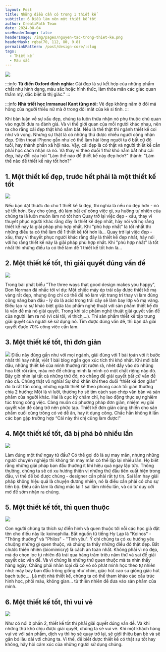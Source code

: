 ```yaml
---
layout: Post
title: Những điều cần có trong 1 thiết kế
subtitle: 6 Điều làm nên một thiết kế tốt
author: CreatiPath Team
date: 2024-08-04
useHeaderImage: false
headerImage: /img/pages/nguyen-tac-trong-thiet-ke.png
headerMask: rgba(70, 112, 80, 0.8)
permalinkPattern: /post/design-core/:slug
tags:
  - Thiết kế
  - Màu sắc
---
```



![](../../.vuepress/public/img/in-post/section3/1.png)

:::info <b>Từ điển Oxford định nghĩa:</b>
Cái đẹp là sự kết hợp của những phẩm chất như hình dạng, màu sắc hoặc hình thức, làm thỏa mãn các giác quan thẩm mỹ, đặc biệt là thị giác."
:::

:::info <b>Nhà triết học Immanuel Kant từng nói:</b>
Vẻ đẹp không nằm ở đôi má hồng của người thiếu nữ mà ở trong đôi mắt của kẻ si tình.
:::

Khi bàn luận về sự xấu đẹp, chúng ta luôn thừa nhận nó phụ thuộc chủ quan vào người đưa ra đánh giá. Và vì thế giới quan của mỗi người khác nhau, nên ta cho rằng cái đẹp thật khó nắm bắt. Nếu là thế thật thì ngành thiết kế coi như vô vọng.
Nhưng sự thật là có những thứ được nhiều người công nhận đẹp. Điện thoại iPhone gần như có thể làm hài lòng người ta ở bất cứ độ tuổi, hay thành phần xã hội nào.
Vậy, cái đẹp là có thật và người thiết kế cần phải học cách nhận ra nó. Và thay vì theo đuổi 1 thứ khó nắm bắt như cái đẹp, hãy đổi câu hỏi "Làm thế nào để thiết kế này đẹp hơn?" thành:
"Làm thế nào để thiết kế này tốt hơn?"

## 1. Một thiết kế đẹp, trước hết phải là một thiết kế tốt
 
 
![](../../.vuepress/public/img/in-post/section3/2.png)

Nếu bạn đặt thước đo cho 1 thiết kế là đẹp, thì nghĩa là nếu nó đẹp hơn - nó sẽ tốt hơn.
Suy cho cùng, dù làm bất cứ công việc gì, xu hướng tự nhiên của chúng ta là luôn muốn làm nó tốt hơn
Quay trở lại việc đẹp - xấu, thay vì thuyết phục người khác rằng đây là thiết kế đẹp nhất, hãy nói với họ rằng thiết kế này là giải pháp phù hợp nhất.
Khi "phù hợp nhất" là tốt nhất thì những điều ta có thể làm để 1 thiết kế tốt hơn là...
Quay trở lại việc đẹp - xấu, thay vì thuyết phục người khác rằng đây là thiết kế đẹp nhất, hãy nói với họ rằng thiết kế này là giải pháp phù hợp nhất.
Khi "phù hợp nhất" là tốt nhất thì những điều ta có thể làm để 1 thiết kế tốt hơn là...

## 2. Một thiết kế tốt, thì giải quyết đúng vấn đề
 
 
![](../../.vuepress/public/img/in-post/section3/3.png)

Trong bài phát biểu "The three ways that good design makes you happy", Don Norman đã nhắc tới ví dụ:
Một chiếc máy ép trái cây được thiết kế mạ vàng rất đẹp, nhưng ông chỉ có thể để nó làm vật trang trí thay vì làm đúng công năng ban đầu - lý do là acid trong trái cây sẽ làm bay lớp vỏ mạ vàng.
Điều tạo ra sự khác biệt giữa tác phẩm nghệ thuật với sản phẩm thiết kế đó là vấn đề mà nó giải quyết.
Trong khi tác phẩm nghệ thuật giải quyết vấn đề của người làm ra nó (vì cái tôi, vì thích,...).
Thì sản phẩm thiết kế tập trung giải quyết của người sẽ sử dụng nó.
Tìm được đúng vấn đề, thì bạn đã giải quyết được 70% công việc cần làm.

## 3. Một thiết kế tốt, thì đơn giản 
 
![](../../.vuepress/public/img/in-post/section3/4.png)
Điều này đúng gần như với mọi ngành, giải đúng với 1 bài toán với ít bước nhất thì hay nhất, viết 1 bài blog ngắn gọn xúc tích thì khó nhất.
Khi mới bắt đầu, những thiết kế của mình thường rất rườm rà, nhét đầy vào đó những họa tiết rối rắm, màu mè để chứng minh là mình có một chất riêng nào đó. Bây giờ nhìn lại tất cả những thứ đó, nó chẳng để giải quyết bất cứ vấn đề nào cả.
Chúng thật vô nghĩa!
Sự khó khăn khi theo đuổi “thiết kế đơn giản” đó là rất tốn công, những người thiết kế theo phong cách tối giản thường chia 2 hướng:
Một là vì lười, thường họ sẽ tìm cách sao chép văn bản và sản phẩm của người khác.
Hai là cực kỳ chăm chỉ, họ lao động thực sự nghiêm túc trong công việc. Càng muốn có phương pháp đơn giản, nhiệm vụ giải quyết vấn đề càng trở nên phức tạp.
Thiết kế đơn giản cũng khiến cho sản phẩm cuối cùng trông có vẻ dễ ăn, hay ít dụng công. Chắc hẳn không ít lần các bạn gặp trường hợp “Cái này thì chị cũng làm được!"

## 4. Một thiết kế tốt, đã bị phá bỏ nhiều lần
 
![](../../.vuepress/public/img/in-post/section3/5.png)

Làm đúng một thứ ngay từ đầu? Có thể gọi đó là sự may mắn, nhưng những người chuyên nghiệp thì không tin may mắn có thể lặp lại nhiều lần. Họ biết rằng những giải pháp ban đầu thường ít khi hiệu quả ngay lập tức.
Thông thường, chúng ta sẽ có xu hướng thiên vị những thứ đầu tiên xuất hiện trong đầu, vì thế để bỏ được chúng - designer cần phải rất tự tin.
Sai lầm hay giải pháp không hiệu quả là chuyện đương nhiên, nó là điều cần phải có cho sự tiến bộ. Điều cần làm là đừng mắc lại 1 sai lầm nhiều lần, và có tư duy cởi mở để sớm nhận ra chúng.

## 5. Một thiết kế tốt, thì quen thuộc

 
![](../../.vuepress/public/img/in-post/section3/6.png)

Con người chúng ta thích sự điển hình và quen thuộc tới nỗi các học giả đặt tên cho điều này là: koinophilia. Bắt nguồn từ tiếng Hy Lạp là "Koinos" - "Thông thường” và "Philos" - "Tình yêu".
Ý chỉ chúng ta có xu hướng yêu chuộng những gì quen thuộc, và chúng ta thấy những điều đó thật đẹp.
Bắt chước thiên nhiên (biomimicry) là cách an toàn nhất. Không phải vì nó đẹp, mà do chọn lọc tự nhiên đã trải qua hàng trăm triệu năm thử và sai để giải quyết các vấn đề. Và vì chúng là những thứ quen thuộc mà ta nhìn thấy hàng ngày.
Chẳng phải nhân loại đã có vô số phát minh học theo tự nhiên như: máy bay ban đầu trông giống như chim, giác hút cao su giống giác hút bạch tuộc,... Là một nhà thiết kế, chúng ta có thể tham khảo các cấu trúc hình học, phối màu, không gian... từ thiên nhiên để đưa vào sản phẩm của mình.

## 6. Một thiết kế tốt, thì vui vẻ
 
![](../../.vuepress/public/img/in-post/section3/7.png)

Như có nói ở phần 2, thiết kế tốt thì phải giải quyết đúng vấn đề. Và khi những thứ khó chịu được giải quyết, chúng ta sẽ vui vẻ.
Khi một khách hàng vui vẻ với sản phẩm, dịch vụ thì họ sẽ quay trở lại, sẽ giới thiệu bạn bè và sẽ gắn bó lâu dài với chúng ta.
Vì thế, để biết được thiết kế có thật sự tốt hay không, hãy hỏi cảm xúc của những người sử dụng chúng.

